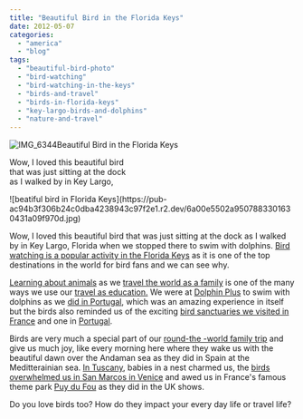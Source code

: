 ```yaml
---
title: "Beautiful Bird in the Florida Keys"
date: 2012-05-07
categories: 
  - "america"
  - "blog"
tags: 
  - "beautiful-bird-photo"
  - "bird-watching"
  - "bird-watching-in-the-keys"
  - "birds-and-travel"
  - "birds-in-florida-keys"
  - "key-largo-birds-and-dolphins"
  - "nature-and-travel"
---
```


![IMG_6344](https://pub-ac94b3f306b24c0dba4238943c97f2e1.r2.dev/6a00e5502a9507883301676525af47970b.jpg)Beautiful Bird in the Florida Keys  
  
Wow, I loved this beautiful bird  
that was just sitting at the dock  
as I walked by in Key Largo,

<!--more--> ![beatiful bird in Florida Keys](https://pub-ac94b3f306b24c0dba4238943c97f2e1.r2.dev/6a00e5502a9507883301630431a09f970d.jpg)  
  
  
Wow, I loved this beautiful bird that was just sitting at the dock as I walked by in Key Largo, Florida when we stopped there to swim with dolphins. [Bird watching is a popular activity in the Florida Keys](http://www.floridakeysbest.com/audubon/birding_florida_keys.htm "bird watching florida keys") as it is one of the top destinations in the world for bird fans and we can see why.  
  
[Learning about animals](http://soultravelers3new.local/2012/02/elephant-seals-at-ano-nuevo-world-school-fieldtrip.html "learning about animals travel ano nuevo field trip") as we [travel the world as a family](http://soultravelers3new.local/2009/04/how-to-travel-the-world-as-a-digital-nomad-family.html "travel the world as a family") is one of the many ways we use our [travel as education.](http://soultravelers3new.local/2011/09/learning-while-traveling-travel-homeschool-road-school-abroad-5-best-reasons.html "travel as education") We were at [Dolphin Plus](http://www.dolphinsplus.com/ "Dolphin Plus swim with dolphins") to swim with dolphins as we [did in Portugal](http://www.youtube.com/watch?v=4DwI5p8a3UM "swim with dolphins portugal"), which was an amazing experience in itself but the birds also reminded us of the exciting [bird sanctuaries we visited in France](http://soultravelers3new.local/2010/08/stunning-horses-in-the-camargue-france-family-travel-ideal-vacation-holiday-saintes-maries-de-la-mer.html  "bird sanctuary in France camargue") and one in [Portugal](http://soultravelers3new.local/2008/06/celebrating-in.html "Portugal algarve bird sanctuary").  
  
Birds are very much a special part of our [round-the -world family trip](http://soultravelers3new.local/2010/04/around-the-world-family-travel-soultravelers3-digital-nomad-global-international-family-travel.html "round the world family trip") and give us much joy, like every morning here where they wake us with the beautiful dawn over the Andaman sea as they did in Spain at the Meditterainian sea. [In Tuscany](http://soultravelers3new.local/2007/05/tuscany-camping.html "Tuscany travel wtih kids camping"), babies in a nest charmed us, the [birds overwhelmed us in San Marcos in Venice](http://soultravelers3new.local/2007/05/piazza-san-marc.html "birds st marcos venice") and awed us in France's famous theme park [Puy du Fou](http://soultravelers3new.local/2009/06/family-travel-photofrance-puy-du-fou-theme-park-1.html "Puy du fou") as they did in the UK shows.  
  
Do you love birds too? How do they impact your every day life or travel life?
